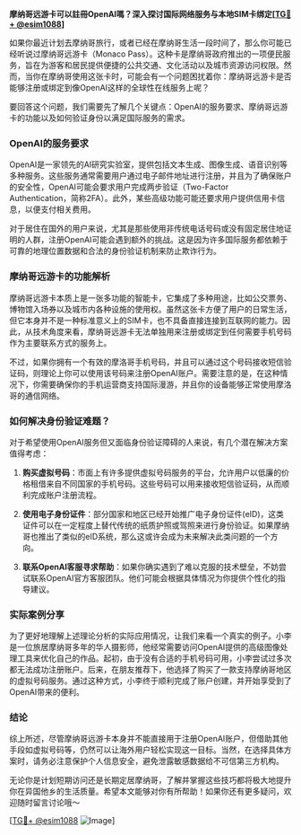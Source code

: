 **摩纳哥远游卡可以註冊OpenAI嗎？深入探讨国际网络服务与本地SIM卡绑定[[TG💪+ @esim1088](https://t.me/s/esim1088)]**

如果你最近计划去摩纳哥旅行，或者已经在摩纳哥生活一段时间了，那么你可能已经听说过摩纳哥远游卡（Monaco Pass）。这种卡是摩纳哥政府推出的一项便民服务，旨在为游客和居民提供便捷的公共交通、文化活动以及城市资源访问权限。然而，当你在摩纳哥使用这张卡时，可能会有一个问题困扰着你：摩纳哥远游卡是否能够注册或绑定到像OpenAI这样的全球性在线服务上呢？

要回答这个问题，我们需要先了解几个关键点：OpenAI的服务要求、摩纳哥远游卡的功能以及如何验证身份以满足国际服务的需求。

### OpenAI的服务要求

OpenAI是一家领先的AI研究实验室，提供包括文本生成、图像生成、语音识别等多种服务。这些服务通常需要用户通过电子邮件地址进行注册，并且为了确保账户的安全性，OpenAI可能会要求用户完成两步验证（Two-Factor Authentication，简称2FA）。此外，某些高级功能可能还要求用户提供信用卡信息，以便支付相关费用。

对于居住在国外的用户来说，尤其是那些使用非传统电话号码或没有固定居住地证明的人群，注册OpenAI可能会遇到额外的挑战。这是因为许多国际服务都依赖于可靠的地理位置数据和合法的身份验证机制来防止欺诈行为。

### 摩纳哥远游卡的功能解析

摩纳哥远游卡本质上是一张多功能的智能卡，它集成了多种用途，比如公交票务、博物馆入场券以及城市内各种设施的使用权。虽然这张卡方便了用户的日常生活，但它本身并不是一种标准意义上的SIM卡，也不具备直接连接到互联网的能力。因此，从技术角度来看，摩纳哥远游卡无法单独用来注册或绑定到任何需要手机号码作为主要联系方式的服务上。

不过，如果你拥有一个有效的摩洛哥手机号码，并且可以通过这个号码接收短信验证码，则理论上你可以使用该号码来注册OpenAI账户。需要注意的是，在这种情况下，你需要确保你的手机运营商支持国际漫游，并且你的设备能够正常使用摩洛哥的通信网络。

### 如何解决身份验证难题？

对于希望使用OpenAI服务但又面临身份验证障碍的人来说，有几个潜在解决方案值得考虑：

1. **购买虚拟号码**：市面上有许多提供虚拟号码服务的平台，允许用户以低廉的价格租借来自不同国家的手机号码。这些号码可以用来接收短信验证码，从而顺利完成账户注册流程。
   
2. **使用电子身份证件**：部分国家和地区已经开始推广电子身份证件(eID)，这类证件可以在一定程度上替代传统的纸质护照或驾照来进行身份验证。如果摩纳哥也推出了类似的eID系统，那么这或许会成为未来解决此类问题的一个方向。
   
3. **联系OpenAI客服寻求帮助**：如果你确实遇到了难以克服的技术壁垒，不妨尝试联系OpenAI官方客服团队。他们可能会根据具体情况为你提供个性化的指导建议。

### 实际案例分享

为了更好地理解上述理论分析的实际应用情况，让我们来看一个真实的例子。小李是一位旅居摩纳哥多年的华人摄影师，他经常需要访问OpenAI提供的高级图像处理工具来优化自己的作品。起初，由于没有合适的手机号码可用，小李尝试过多次都无法成功注册账户。后来，在朋友推荐下，他选择了购买了一款支持摩纳哥地区的虚拟号码服务。通过这种方式，小李终于顺利完成了账户创建，并开始享受到了OpenAI带来的便利。

### 结论

综上所述，尽管摩纳哥远游卡本身并不能直接用于注册OpenAI账户，但借助其他手段如虚拟号码等，仍然可以让海外用户轻松实现这一目标。当然，在选择具体方案时，请务必注意保护个人信息安全，避免泄露敏感数据给不可信第三方机构。

无论你是计划短期访问还是长期定居摩纳哥，了解并掌握这些技巧都将极大地提升你在异国他乡的生活质量。希望本文能够对你有所帮助！如果你还有更多疑问，欢迎随时留言讨论哦～

[[TG💪+ @esim1088](https://t.me/s/esim1088) ![Image](https://i.postimg.cc/4NQfJmqS/Snipaste-2025-05-13-00-14-12.png)]